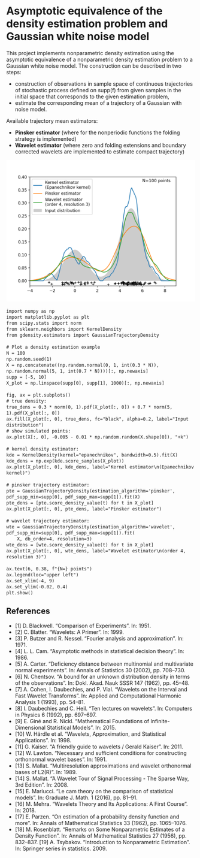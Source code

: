 # Asymptotic equivalence of the density estimation problem and Gaussian white noise model

This project implements nonparametric density estimation using the asymptotic equivalence of a nonparametric density estimation problem to a Gaussian white noise model. The construction can be described in two steps:
- construction of observations in sample space of continuous trajectories of stochastic process defined on supp(f) from given samples in the initial space that corresponds to the given estimation problem,
- estimate the corresponding mean of a trajectory of a Gaussian with noise model.

Available trajectory mean estimators:
- **Pinsker estimator** (where for the nonperiodic functions the folding strategy is implemented)
- **Wavelet estimator** (where zero and folding extensions and boundary corrected wavelets are implemented to estimate compact trajectory)

![alt text](https://github.com/artem-istranin/gdensity/blob/master/kernel_pinsker_wavelet_example.png)

```
import numpy as np
import matplotlib.pyplot as plt
from scipy.stats import norm
from sklearn.neighbors import KernelDensity
from gdensity.estimators import GaussianTrajectoryDensity

# Plot a density estimation example
N = 100
np.random.seed(1)
X = np.concatenate((np.random.normal(0, 1, int(0.3 * N)), np.random.normal(5, 1, int(0.7 * N))))[:, np.newaxis]
supp = [-5, 10]
X_plot = np.linspace(supp[0], supp[1], 1000)[:, np.newaxis]

fig, ax = plt.subplots()
# true density:
true_dens = 0.3 * norm(0, 1).pdf(X_plot[:, 0]) + 0.7 * norm(5, 1).pdf(X_plot[:, 0])
ax.fill(X_plot[:, 0], true_dens, fc="black", alpha=0.2, label="Input distribution")
# show simulated points:
ax.plot(X[:, 0], -0.005 - 0.01 * np.random.random(X.shape[0]), "+k")

# kernel density estimator:
kde = KernelDensity(kernel="epanechnikov", bandwidth=0.5).fit(X)
kde_dens = np.exp(kde.score_samples(X_plot))
ax.plot(X_plot[:, 0], kde_dens, label="Kernel estimator\n(Epanechnikov kernel)")

# pinsker trajectory estimator:
pte = GaussianTrajectoryDensity(estimation_algorithm='pinsker', pdf_supp_min=supp[0], pdf_supp_max=supp[1]).fit(X)
pte_dens = [pte.score_density_value(t) for t in X_plot]
ax.plot(X_plot[:, 0], pte_dens, label="Pinsker estimator")

# wavelet trajectory estimator:
wte = GaussianTrajectoryDensity(estimation_algorithm='wavelet', pdf_supp_min=supp[0], pdf_supp_max=supp[1]).fit(
    X, db_order=4, resolution=3)
wte_dens = [wte.score_density_value(t) for t in X_plot]
ax.plot(X_plot[:, 0], wte_dens, label="Wavelet estimator\n(order 4, resolution 3)")

ax.text(6, 0.38, f"{N=} points")
ax.legend(loc="upper left")
ax.set_xlim(-4, 9)
ax.set_ylim(-0.02, 0.4)
plt.show()
```

## References
- [1] D. Blackwell. “Comparison of Experiments”. In: 1951.
- [2] C. Blatter. “Wavelets: A Primer”. In: 1999.
- [3] P. Butzer and R. Nessel. “Fourier analysis and approximation”. In: 1971.
- [4] L. L. Cam. “Asymptotic methods in statistical decision theory”. In: 1986.
- [5] A. Carter. “Deficiency distance between multinomial and multivariate normal experiments”. In: Annals of Statistics 30 (2002), pp. 708–730.
- [6] N. Chentsov. “A bound for an unknown distribution density in terms of the observations”. In: Dokl. Akad. Nauk SSSR 147 (1962), pp. 45–48.
- [7] A. Cohen, I. Daubechies, and P. Vial. “Wavelets on the Interval and Fast Wavelet Transforms”. In: Applied and Computational Harmonic Analysis 1 (1993), pp. 54–81.
- [8] I. Daubechies and C. Heil. “Ten lectures on wavelets”. In: Computers in Physics 6 (1992), pp. 697–697.
- [9] E. Giné and R. Nickl. “Mathematical Foundations of Infinite-Dimensional Statistical Models”. In: 2015.
- [10] W. Härdle et al. “Wavelets, Approximation, and Statistical Applications”. In: 1998.
- [11] G. Kaiser. “A friendly guide to wavelets / Gerald Kaiser”. In: 2011.
- [12] W. Lawton. “Necessary and sufficient conditions for constructing orthonormal wavelet bases”. In: 1991.
- [13] S. Mallat. “Multiresolution approximations and wavelet orthonormal bases of L2(R)”. In: 1989.
- [14] S. Mallat. “A Wavelet Tour of Signal Processing - The Sparse Way, 3rd Edition”. In: 2008.
- [15] E. Mariucci. “Le cam theory on the comparison of statistical models”. In: Graduate J. Math. 1 (2016), pp. 81–91.
- [16] M. Mehra. “Wavelets Theory and Its Applications: A First Course”. In: 2018.
- [17] E. Parzen. “On estimation of a probability density function and more”. In: Annals of Mathematical Statistics 33 (1962), pp. 1065–1076.
- [18] M. Rosenblatt. “Remarks on Some Nonparametric Estimates of a Density Function”. In: Annals of Mathematical Statistics 27 (1956), pp. 832–837.
[19] A. Tsybakov. “Introduction to Nonparametric Estimation”. In: Springer series in statistics. 2009.
